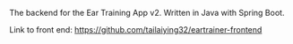 The backend for the Ear Training App v2. Written in Java with Spring Boot.

Link to front end: https://github.com/tailaiying32/eartrainer-frontend
